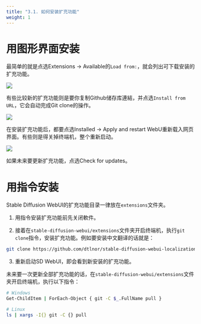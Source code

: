 ```yaml
---
title: "3.1. 如何安装扩充功能"
weight: 1
---
```



# 用图形界面安装

最简单的就是点选Extensions → Available的`Load from:`，就会列出可下载安装的扩充功能。

![](/posts/stable-diffusion-webui-manuals/images/FwlfcXi.webp)

有些比较新的扩充功能则是要你复制Github储存库連結，并点选`Install from URL`，它会自动完成Git clone的操作。

![](/posts/stable-diffusion-webui-manuals/images/mrcehrU.webp)

在安装扩充功能后，都要点选Installed → Apply and restart WebU重新载入网页界面。有些则是得关掉终端机，整个重新启动。

![](/posts/stable-diffusion-webui-manuals/images/9QksXqM4.webp)

如果未来要更新扩充功能，点选Check for updates。


# 用指令安装

Stable Diffusion WebUI的扩充功能目录一律放在`extensions`文件夹。

1. 用指令安装扩充功能前先关闭軟件。

2. 接着在`stable-diffusion-webui/extensions`文件夹开启终端机，执行`git clone`指令，安装扩充功能。例如要安装中文翻译的话就是：
```bash
git clone https://github.com/dtlnor/stable-diffusion-webui-localization-zh_CN.git
```

3. 重新启动SD WebUI，即会看到新安装的扩充功能。

未来要一次更新全部扩充功能的话，在`stable-diffusion-webui/extensions`文件夹开启终端机，执行以下指令：
```bash
# Windows
Get-ChildItem | ForEach-Object { git -C $_.FullName pull }

# Linux
ls | xargs -I{} git -C {} pull
```
